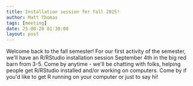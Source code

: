 ```yaml
---
title: Installation session for fall 2025!
author: Matt Thomas
tags: [meeting]
date: 25-08-28 01:30:00
layout: post
--- 
```


Welcome back to the fall semester! For our first activity of the semester, we'll have an R/RStudio installation session September 4th in the big red barn from 3-5. Come by anytime - we'll be chatting with folks, helping people get R/RStudio installed and/or working on computers. Come by if you'd like to get R running on your computer or just to say hi!